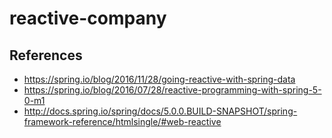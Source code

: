 # reactive-company

## References

- https://spring.io/blog/2016/11/28/going-reactive-with-spring-data
- https://spring.io/blog/2016/07/28/reactive-programming-with-spring-5-0-m1
- http://docs.spring.io/spring/docs/5.0.0.BUILD-SNAPSHOT/spring-framework-reference/htmlsingle/#web-reactive


